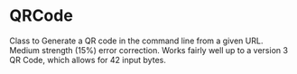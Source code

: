 # QRCode
Class to Generate a QR code in the command line from a given URL. Medium strength (15%) error correction. Works fairly well up to a version 3 QR Code, which allows for 42 input bytes. 
